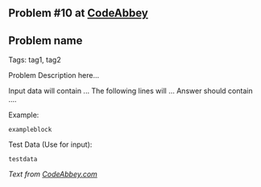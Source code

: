 ## Problem #10 at [CodeAbbey](https://codeabbey.com/)
## Problem name
Tags: tag1, tag2

Problem Description here...

Input data will contain ...
The following lines will ...
Answer should contain ....

Example:
```
exampleblock
```

Test Data (Use for input):
```
testdata
```
*Text from [CodeAbbey.com](https://www.codeabbey.com/)*
